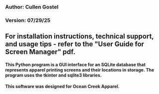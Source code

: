 ### Author:  Cullen Gostel  
### Version: 07/29/25

## For installation instructions, technical support, and usage tips - refer to the "User Guide for Screen Manager" pdf.  
#### This Python program is a GUI interface for an SQLite database that represents apparel printing screens and their locations in storage. The program uses the tkinter and sqlite3 libraries.  
#### This software was designed for Ocean Creek Apparel.


